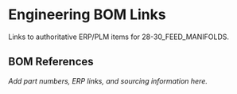 # Engineering BOM Links

Links to authoritative ERP/PLM items for 28-30_FEED_MANIFOLDS.

## BOM References

*Add part numbers, ERP links, and sourcing information here.*
